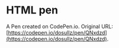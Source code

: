 # HTML pen

A Pen created on CodePen.io. Original URL: [https://codepen.io/dosullz/pen/QNxdzd](https://codepen.io/dosullz/pen/QNxdzd).


